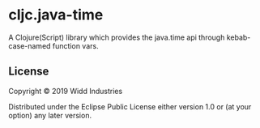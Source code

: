 # cljc.java-time

A Clojure(Script) library which provides the java.time api through kebab-case-named function vars.

## License

Copyright © 2019 Widd Industries

Distributed under the Eclipse Public License either version 1.0 or (at
your option) any later version.
